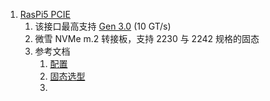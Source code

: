 1. [RasPi5 PCIE](https://www.raspberrypi.com/documentation/computers/raspberry-pi-5.html#raspberry-pi-connector-for-pcie)
	1. 该接口最高支持 [Gen 3.0](https://www.raspberrypi.com/documentation/computers/raspberry-pi-5.html#pcie-gen-3-0) (10 GT/s)
	2. 微雪 NVMe m.2 转接板，支持 2230 与 2242 规格的固态
	3. 参考文档
		1. [配置](https://blog.csdn.net/timelockerCSDN/article/details/135793432)
		2. [固态选型](https://docs.pineberrypi.com/nvme-compatibility-list)
		3. 